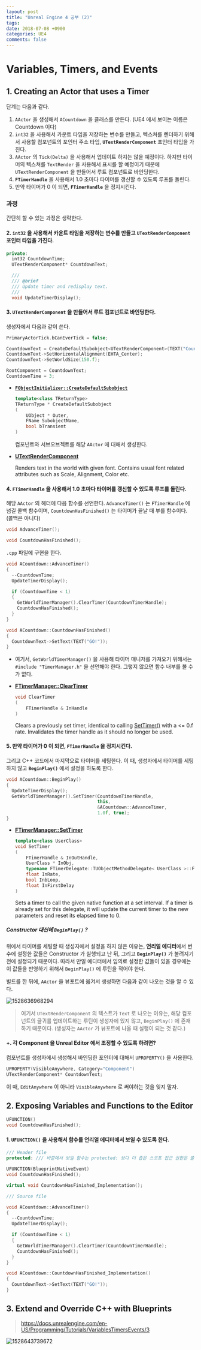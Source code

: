 ```yaml
---
layout: post
title: "Unreal Engine 4 공부 (2)"
tags: 
date: 2018-07-08 +0900
categories: UE4
comments: false
---
```

<script type="text/javascript"
    src="http://cdn.mathjax.org/mathjax/latest/MathJax.js?config=TeX-AMS-MML_HTMLorMML">
</script>

# Variables, Timers, and Events

## 1. Creating an Actor that uses a Timer

단계는 다음과 같다.

1. `AActor` 을 생성해서 `ACountdown` 을 클래스를 만든다. (UE4 에서 보이는 이름은 Countdown 이다)
2. `int32` 을 사용해서 카운트 타임을 저장하는 변수를 만들고, 텍스쳐를 렌더하기 위해서 사용할 컴포넌트의 포인터 주소 타입, **`UTextRenderComponent`** 포인터 타입을 가진다.
3. `AActor` 의 `Tick(Delta)` 을 사용해서 업데이트 하지는 않을 예정이다.
   하지만 타이머의 텍스쳐를 `TextRender` 을 사용해서 표시를 할 예정이기 때문에 `UTextRenderComponent` 을 만들어서 루트 컴포넌트로 바인딩한다.
4. **`FTimerHandle`** 을 사용해서 1.0 초마다 타이머를 갱신할 수 있도록 루프를 돌린다.
5. 만약 타이머가 0 이 되면, **`FTimerHandle`** 을 정지시킨다.

### 과정

간단히 할 수 있는 과정은 생략한다.

#### 2. `int32` 을 사용해서 카운트 타임을 저장하는 변수를 만들고 **`UTextRenderComponent`** 포인터 타입을 가진다.

``` c++
private:
  int32 CountdownTime;
  UTextRenderComponent* CountdownText;

  ///
  /// @brief
  /// Update timer and redisplay text.
  ///
  void UpdateTimerDisplay();
```

#### 3. `UTextRenderComponent` 을 만들어서 루트 컴포넌트로 바인딩한다. 

생성자에서 다음과 같이 쓴다.

``` c++
PrimaryActorTick.bCanEverTick = false;

CountdownText = CreateDefaultSubobject<UTextRenderComponent>(TEXT("CountdownTimer"));
CountdownText->SetHorizontalAlignment(EHTA_Center);
CountdownText->SetWorldSize(150.f);

RootComponent = CountdownText;
CountdownTime = 3;
```

* [**`FObjectInitializer::CreateDefaultSubobject`**](http://api.unrealengine.com/INT/API/Runtime/CoreUObject/UObject/FObjectInitializer/CreateDefaultSubobject/1/index.html)

  ``` c++
  template<class TReturnType>
  TReturnType * CreateDefaultSubobject
  (
      UObject * Outer,
      FName SubobjectName,
      bool bTransient
  )
  ```

  컴포넌트와 서브오브젝트를 해당 `AActor` 에 대해서 생성한다. 

* [**UTextRenderComponent**](http://api.unrealengine.com/INT/API/Runtime/Engine/Components/UTextRenderComponent/)

  Renders text in the world with given font. Contains usual font related attributes such as Scale, Alignment, Color etc. 

#### 4. **`FTimerHandle`** 을 사용해서 1.0 초마다 타이머를 갱신할 수 있도록 루프를 돌린다. 

해당 `AActor` 의 헤더에 다음 함수를 선언한다. `AdvanceTimer()` 는 `FTimerHandle` 에 넘길 콜백 함수이며, `CountdownHasFinished()` 는 타이머가 끝날 때 부를 함수이다. (콜백은 아니다)

``` c++
void AdvanceTimer();

void CountdownHasFinished();
```

`.cpp` 파일에 구현을 한다.

``` c++
void ACountdown::AdvanceTimer()
{
  --CountdownTime;
  UpdateTimerDisplay();

  if (CountdownTime < 1)
  {
    GetWorldTimerManager().ClearTimer(CountdownTimerHandle);
    CountdownHasFinished();
  }
}

void ACountdown::CountdownHasFinished()
{
  CountdownText->SetText(TEXT("GO!"));
}
```

* 여기서, `GetWorldTimerManager()` 을 사용해 타이머 매니저를 가져오기 위해서는 `#include "TimerManager.h"` 을 선언해야 한다. 그렇지 않으면 함수 내부를 볼 수가 없다.

* [**FTimerManager::ClearTimer**](http://api.unrealengine.com/INT/API/Runtime/Engine/FTimerManager/ClearTimer/2/index.html)

  ``` c++
  void ClearTimer
  (
      FTimerHandle & InHandle
  )
  ```

  Clears a previously set timer, identical to calling [SetTimer()](http://api.unrealengine.com/INT/API/Runtime/Engine/FTimerManager/SetTimer/5/index.html) with a <= 0.f rate. Invalidates the timer handle as it should no longer be used. 

#### 5. 만약 타이머가 0 이 되면, **`FTimerHandle`** 을 정지시킨다. 

그리고 C++ 코드에서 마지막으로 타이머를 세팅한다. 이 때, 생성자에서 타이머를 세팅하지 않고 **`BeginPlay()`** 에서 설정을 하도록 한다.

``` c++
void ACountdown::BeginPlay()
{
  UpdateTimerDisplay();
  GetWorldTimerManager().SetTimer(CountdownTimerHandle,
                                  this,
                                  &ACountdown::AdvanceTimer,
                                  1.0f, true);
}
```

* [**FTimerManager::SetTimer**](http://api.unrealengine.com/INT/API/Runtime/Engine/FTimerManager/SetTimer/5/index.html)

  ``` c++
  template<class UserClass>
  void SetTimer
  (
      FTimerHandle & InOutHandle,
      UserClass * InObj,
      typename FTimerDelegate::TUObjectMethodDelegate< UserClass >::FMethodPtr InTimerMethod,
      float InRate,
      bool InbLoop,
      float InFirstDelay
  )
  ```

  Sets a timer to call the given native function at a set interval. If a  timer is already set for this delegate, it will update the current timer to the new parameters and reset its elapsed time to 0. 

##### Constructor 대신에 `BeginPlay()` ?

위에서 타이머를 세팅할 때 생성자에서 설정을 하지 않은 이유는, **언리얼 에디터**에서 변수에 설정한 값들은 Constructor 가 실행되고 난 뒤, 그리고 **`BeginPlay()`** 가 불려지기 전에 설정되기 때문이다. 따라서 만일 에디터에서 임의로 설정한 값들이 있을 경우에는 이 값들을 반영하기 위해서 `BeginPlay()` 에 루틴을 적어야 한다.

빌드를 한 뒤에, `AActor` 을 뷰포트에 옮겨서 생성하면 다음과 같이 나오는 것을 알 수 있다.

![1528636968294](D:\Development\UnrealStudy\20180610\1528636968294.png)

> 여기서 `UTextRenderComponent` 의 텍스트가 `Text` 로 나오는 이유는, 해당 컴포넌트의 글귀를 업데이트하는 루틴이 생성자에 있지 않고, `BeginPlay()` 에 존재하기 때문이다. (생성자는 `AActor` 가 뷰포트에 나올 때 실행이 되는 것 같다.)

#### +. 각 Component 을 Unreal Editor 에서 조정할 수 있도록 하려면?

컴포넌트를 생성자에서 생성해서 바인딩한 포인터에 대해서 `UPROPERTY()` 을 사용한다.

``` c++
UPROPERTY(VisibleAnywhere, Category="Component")
UTextRenderComponent* CountdownText;
```

이 때, `EditAnywhere` 이 아니라 `VisibleAnywhere` 로 써야하는 것을 잊지 말자.

## 2. Exposing Variables and Functions to the Editor

``` c++
UFUNCTION()
void CountdownHasFinished();
```

#### 1. `UFUNCTION()` 을 사용해서 함수를 언리얼 에디터에서 보일 수 있도록 한다. 

``` c++
/// Header file
protected: /// 바깥에서 보일 함수는 protected: 보다 더 좁은 스코프 접근 권한은 쓸 수 없다.

UFUNCTION(BlueprintNativeEvent)
void CountdownHasFinished();

virtual void CountdownHasFinished_Implementation();
```

``` c++
/// Source file

void ACountdown::AdvanceTimer()
{
  --CountdownTime;
  UpdateTimerDisplay();

  if (CountdownTime < 1)
  {
    GetWorldTimerManager().ClearTimer(CountdownTimerHandle);
    CountdownHasFinished();
  }
}

void ACountdown::CountdownHasFinished_Implementation()
{
  CountdownText->SetText(TEXT("GO!"));
}
```

## 3. Extend and Override C++ with Blueprints

> https://docs.unrealengine.com/en-US/Programming/Tutorials/VariablesTimersEvents/3

![1528643739672](D:\Development\UnrealStudy\20180610\1528643739672.png)